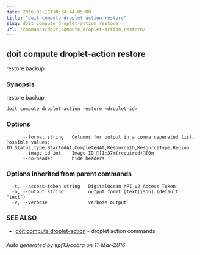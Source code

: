 ```yaml
---
date: 2016-03-11T10:34:44-05:00
title: "doit compute droplet-action restore"
slug: doit_compute_droplet-action_restore
url: /commands/doit_compute_droplet-action_restore/
---
```

## doit compute droplet-action restore

restore backup

### Synopsis


restore backup

```
doit compute droplet-action restore <droplet-id>
```

### Options

```
      --format string   Columns for output in a comma seperated list. Possible values: ID,Status,Type,StartedAt,CompletedAt,ResourceID,ResourceType,Region
      --image-id int    Image ID [1;37m(required)[0m
      --no-header       hide headers
```

### Options inherited from parent commands

```
  -t, --access-token string   DigitalOcean API V2 Access Token
  -o, --output string         output formt [text|json] (default "text")
  -v, --verbose               verbose output
```

### SEE ALSO
* [doit compute droplet-action](/commands/doit_compute_droplet-action/)	 - droplet action commands

###### Auto generated by spf13/cobra on 11-Mar-2016
